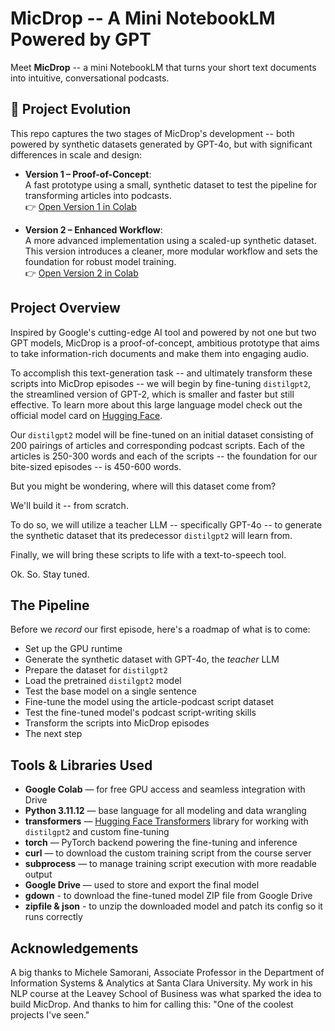 # MicDrop -- A Mini NotebookLM Powered by GPT

Meet **MicDrop** -- a mini NotebookLM that turns your short text documents into intuitive, conversational podcasts.

## 🚧 Project Evolution

This repo captures the two stages of MicDrop's development -- both powered by synthetic datasets generated by GPT-4o, but with significant differences in scale and design:

- **Version 1 – Proof-of-Concept**:  
  A fast prototype using a small, synthetic dataset to test the pipeline for transforming articles into podcasts.  
  👉 [Open Version 1 in Colab](https://colab.research.google.com/drive/177J6947KLG3UtF3ZdulVNKG8FaHvZQYS?usp=sharing)

- **Version 2 – Enhanced Workflow**:  
  A more advanced implementation using a scaled-up synthetic dataset. This version introduces a cleaner, more modular workflow and sets the foundation for robust model training.  
  👉 [Open Version 2 in Colab](https://colab.research.google.com/drive/101MJhSnomGYCt2G0xmW8XN0IT9kNHPVk)

## Project Overview

Inspired by Google's cutting-edge AI tool and powered by not one but two GPT models, MicDrop is a proof-of-concept, ambitious prototype that aims to take information-rich documents and make them into engaging audio.

To accomplish this text-generation task -- and ultimately transform these scripts into MicDrop episodes -- we will begin by fine-tuning `distilgpt2`, the streamlined version of GPT-2, which is smaller and faster but still effective. To learn more about this large language model check out the official model card on [Hugging Face](https://huggingface.co/distilgpt2).

Our `distilgpt2` model will be fine-tuned on an initial dataset consisting of 200 pairings of articles and corresponding podcast scripts. Each of the articles is 250-300 words and each of the scripts -- the foundation for our bite-sized episodes -- is 450-600 words.

But you might be wondering, where will this dataset come from?

We'll build it -- from scratch.

To do so, we will utilize a teacher LLM -- specifically GPT-4o -- to generate the synthetic dataset that its predecessor `distilgpt2` will learn from.

Finally, we will bring these scripts to life with a text-to-speech tool.

Ok. So. Stay tuned.

## The Pipeline

Before we *record* our first episode, here's a roadmap of what is to come:

- Set up the GPU runtime
- Generate the synthetic dataset with GPT-4o, the *teacher* LLM
- Prepare the dataset for `distilgpt2`
- Load the pretrained `distilgpt2` model
- Test the base model on a single sentence
- Fine-tune the model using the article-podcast script dataset
- Test the fine-tuned model's podcast script-writing skills
- Transform the scripts into MicDrop episodes
- The next step

## Tools & Libraries Used

- **Google Colab** — for free GPU access and seamless integration with Drive  
- **Python 3.11.12** — base language for all modeling and data wrangling   
- **transformers** — [Hugging Face Transformers](https://huggingface.co/docs/transformers/index) library for working with `distilgpt2` and custom fine-tuning
- **torch** — PyTorch backend powering the fine-tuning and inference  
- **curl** — to download the custom training script from the course server    
- **subprocess** — to manage training script execution with more readable output  
- **Google Drive** — used to store and export the final model
- **gdown** - to download the fine-tuned model ZIP file from Google Drive
- **zipfile & json** - to unzip the downloaded model and patch its config so it runs correctly

## Acknowledgements

A big thanks to Michele Samorani, Associate Professor in the Department of Information Systems & Analytics at Santa Clara University. My work in his NLP course at the Leavey School of Business was what sparked the idea to build MicDrop. And thanks to him for calling this: "One of the coolest projects I've seen."
